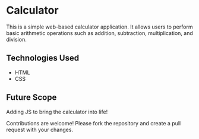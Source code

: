 # Calculator

This is a simple web-based calculator application. It allows users to perform basic arithmetic operations such as addition, subtraction, multiplication, and division.

## Technologies Used

- HTML
- CSS

## Future Scope 
Adding JS to bring the calculator into life!

Contributions are welcome! Please fork the repository and create a pull request with your changes.
